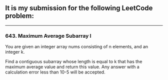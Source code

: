 ## It is my submission for the following LeetCode problem:

---

### 643. Maximum Average Subarray I

You are given an integer array nums consisting of n elements, and an integer k.

Find a contiguous subarray whose length is equal to k that has the maximum average value and return this value. Any answer with a calculation error less than 10-5 will be accepted.
